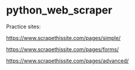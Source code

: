 # python_web_scraper

Practice sites:

https://www.scrapethissite.com/pages/simple/

https://www.scrapethissite.com/pages/forms/

https://www.scrapethissite.com/pages/advanced/